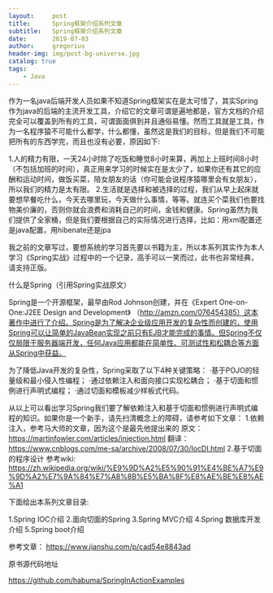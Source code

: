 ```yaml
---
layout:     post
title:      Spring框架介绍系列文章
subtitle:   Spring框架介绍系列文章
date:       2019-07-03
author:     gregorius
header-img: img/post-bg-universe.jpg
catalog: true
tags:
    - Java
---
```


作为一名java后端开发人员如果不知道Spring框架实在是太可惜了，其实Spring作为java的后端的主流开发工具，介绍它的文章可谓是遍地都是，官方文档的介绍完全可以覆盖到所有的工具，可谓面面俱到并且通俗易懂。然而工具就是工具，作为一名程序猿不可能什么都学，什么都懂，虽然这是我们的目标，但是我们不可能把所有的东西学完，而且也没有必要，原因如下:

1.人的精力有限，一天24小时除了吃饭和睡觉8小时来算，再加上上班时间8小时（不包括加班的时间），真正用来学习的时候实在是太少了，如果你还有其它的应酬和运动时间，做饭买菜，陪女朋友的话（你可能会说程序猿哪里会有女朋友），所以我们的精力是太有限。
2.生活就是选择和被选择的过程，我们从早上起床就要想早餐吃什么，今天去哪里玩，今天做什么事情，等等。就连买个菜我们也要找物美价廉的，否则你就会浪费和消耗自己的时间，金钱和健康。Spring虽然为我们提供了全家桶，但是我们要根据自己的实际情况进行选择，比如：用xml配置还是java配置，用hibenate还是jpa

我之前的文章写过，要想系统的学习首先要以书籍为主，所以本系列其实作为本人学习《Spring实战》过程中的一个记录，高手可以一笑而过，此书也非常经典，请支持正版。

什么是Spring（引用Spring实战原文）

Spring是一个开源框架，最早由Rod Johnson创建，并在《Expert One-on-One:J2EE Design and Development》
（http://amzn.com/076454385）这本著作中进行了介绍。Spring是为了解决企业级应用开发的复杂性而创建的，使用Spring可以让简单的JavaBean实现之前只有EJB才能完成的事情。但Spring不仅仅局限于服务器端开发，任何Java应用都能在简单性、可测试性和松耦合等方面从Spring中获益。

为了降低Java开发的复杂性，Spring采取了以下4种关键策略：
·基于POJO的轻量级和最小侵入性编程；
·通过依赖注入和面向接口实现松耦合；
·基于切面和惯例进行声明式编程；
·通过切面和模板减少样板式代码。

从以上可以看出学习Spring我们要了解依赖注入和基于切面和惯例进行声明式编程的知识。如果你是一个新手，请先扫清概念上的障碍，请参考如下文章：
1.依赖注入，参考马大师的文章，因为这个是最先他提出来的
  原文：https://martinfowler.com/articles/injection.html
  翻译：https://www.cnblogs.com/me-sa/archive/2008/07/30/IocDI.html
2.基于切面的程序设计
  参考wiki:
https://zh.wikipedia.org/wiki/%E9%9D%A2%E5%90%91%E4%BE%A7%E9%9D%A2%E7%9A%84%E7%A8%8B%E5%BA%8F%E8%AE%BE%E8%AE%A1

下面给出本系列文章目录:

 1.Spring IOC介绍
 2.面向切面的Spring
 3.Spring MVC介绍
 4.Spring 数据库开发介绍
 5.Spring boot介绍

参考文章：
https://www.jianshu.com/p/cad54e8843ad

原书源代码地址

https://github.com/habuma/SpringInActionExamples
